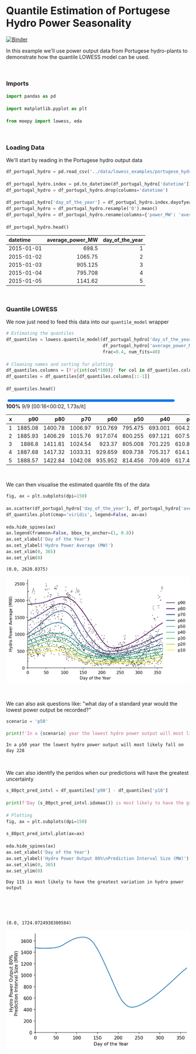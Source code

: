 # Quantile Estimation of Portugese Hydro Power Seasonality



[![Binder](https://notebooks.gesis.org/binder/badge_logo.svg)](https://notebooks.gesis.org/binder/v2/gh/AyrtonB/Merit-Order-Effect/main?filepath=nbs%2Fug-01-hydro-seasonality.ipynb)

In this example we'll use power output data from Portugese hydro-plants to demonstrate how the quantile LOWESS model can be used.

<br>

### Imports

```python
import pandas as pd

import matplotlib.pyplot as plt

from moepy import lowess, eda
```

<br>

### Loading Data

We'll start by reading in the Portugese hydro output data

```python
df_portugal_hydro = pd.read_csv('../data/lowess_examples/portugese_hydro.csv')

df_portugal_hydro.index = pd.to_datetime(df_portugal_hydro['datetime'])
df_portugal_hydro = df_portugal_hydro.drop(columns='datetime')

df_portugal_hydro['day_of_the_year'] = df_portugal_hydro.index.dayofyear
df_portugal_hydro = df_portugal_hydro.resample('D').mean()
df_portugal_hydro = df_portugal_hydro.rename(columns={'power_MW': 'average_power_MW'})

df_portugal_hydro.head()
```




| datetime   |   average_power_MW |   day_of_the_year |
|:-----------|-------------------:|------------------:|
| 2015-01-01 |            698.5   |                 1 |
| 2015-01-02 |           1065.75  |                 2 |
| 2015-01-03 |            905.125 |                 3 |
| 2015-01-04 |            795.708 |                 4 |
| 2015-01-05 |           1141.62  |                 5 |</div>



<br>

### Quantile LOWESS

We now just need to feed this data into our `quantile_model` wrapper

```python
# Estimating the quantiles
df_quantiles = lowess.quantile_model(df_portugal_hydro['day_of_the_year'].values,
                                     df_portugal_hydro['average_power_MW'].values,
                                     frac=0.4, num_fits=40)

# Cleaning names and sorting for plotting
df_quantiles.columns = [f'p{int(col*100)}' for col in df_quantiles.columns]
df_quantiles = df_quantiles[df_quantiles.columns[::-1]]

df_quantiles.head()
```


<div><span class="Text-label" style="display:inline-block; overflow:hidden; white-space:nowrap; text-overflow:ellipsis; min-width:0; max-width:15ex; vertical-align:middle; text-align:right"></span>
<progress style="width:60ex" max="9" value="9" class="Progress-main"/></progress>
<span class="Progress-label"><strong>100%</strong></span>
<span class="Iteration-label">9/9</span>
<span class="Time-label">[00:16<00:02, 1.73s/it]</span></div>





|   x |     p90 |     p80 |     p70 |     p60 |     p50 |     p40 |     p30 |     p20 |     p10 |
|----:|--------:|--------:|--------:|--------:|--------:|--------:|--------:|--------:|--------:|
|   1 | 1885.08 | 1400.78 | 1006.97 | 910.769 | 795.475 | 693.001 | 604.221 | 498.096 | 407.17  |
|   2 | 1885.93 | 1406.29 | 1015.76 | 917.074 | 800.255 | 697.121 | 607.521 | 500.673 | 409.021 |
|   3 | 1886.8  | 1411.81 | 1024.54 | 923.37  | 805.008 | 701.225 | 610.814 | 503.239 | 410.866 |
|   4 | 1887.68 | 1417.32 | 1033.31 | 929.659 | 809.738 | 705.317 | 614.105 | 505.797 | 412.695 |
|   5 | 1888.57 | 1422.84 | 1042.08 | 935.952 | 814.456 | 709.409 | 617.404 | 508.359 | 414.485 |</div>



<br>

We can then visualise the estimated quantile fits of the data

```python
fig, ax = plt.subplots(dpi=150)

ax.scatter(df_portugal_hydro['day_of_the_year'], df_portugal_hydro['average_power_MW'], s=1, color='k', alpha=0.5)
df_quantiles.plot(cmap='viridis', legend=False, ax=ax)

eda.hide_spines(ax)
ax.legend(frameon=False, bbox_to_anchor=(1, 0.8))
ax.set_xlabel('Day of the Year')
ax.set_ylabel('Hydro Power Average (MW)')
ax.set_xlim(0, 365)
ax.set_ylim(0)
```




    (0.0, 2620.8375)




![png](./img/nbs/ug-01-hydro-seasonality_cell_8_output_1.png)


<br>

We can also ask questions like: "what day of a standard year would the lowest power output be recorded?"

```python
scenario = 'p50'

print(f'In a {scenario} year the lowest hydro power output will most likely fall on day {df_quantiles[scenario].idxmin()}')
```

    In a p50 year the lowest hydro power output will most likely fall on day 228
    

<br>

We can also identify the peridos when our predictions will have the greatest uncertainty

```python
s_80pct_pred_intvl = df_quantiles['p90'] - df_quantiles['p10']

print(f'Day {s_80pct_pred_intvl.idxmax()} is most likely to have the greatest variation in hydro power output')

# Plotting
fig, ax = plt.subplots(dpi=150)

s_80pct_pred_intvl.plot(ax=ax)

eda.hide_spines(ax)
ax.set_xlabel('Day of the Year')
ax.set_ylabel('Hydro Power Output 80%\nPrediction Interval Size (MW)')
ax.set_xlim(0, 365)
ax.set_ylim(0)
```

    Day 115 is most likely to have the greatest variation in hydro power output
    




    (0.0, 1724.0724938300584)




![png](./img/nbs/ug-01-hydro-seasonality_cell_12_output_2.png)

